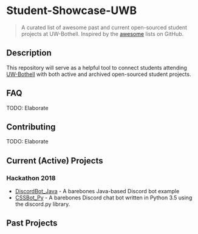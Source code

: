 # Student-Showcase-UWB

> A curated list of awesome past and current open-sourced student projects at UW-Bothell. Inspired by the [awesome](https://github.com/sindresorhus/awesome) lists on GitHub.

## Description

This repository will serve as a helpful tool to connect students attending [UW-Bothell](https://www.uwb.edu/) with both active and archived open-sourced student projects.

## FAQ

TODO: Elaborate

## Contributing

TODO: Elaborate

## Current (Active) Projects

### Hackathon 2018

-   [DiscordBot_Java](https://github.com/uwb-acm/discordbot_java) - A barebones Java-based Discord bot example
-   [CSSBot_Py](https://github.com/UWB-ACM/CSSBot_Py) -
    A barebones Discord chat bot written in Python 3.5 using the discord.py library.

## Past Projects
